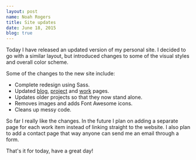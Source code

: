 ```yaml
---
layout: post
name: Noah Rogers
title: Site updates
date: June 18, 2015
blog: true
---
```


Today I have released an updated version of my personal site. I decided to go with a similar layout, but introduced changes to some of the visual styles and overall color scheme.

Some of the changes to the new site include:

* Complete redesign using Sass.
* Updated [blog](/blog/), [project](/projects/) and [work](/work/) pages.
* Updates older projects so that they now stand alone.
* Removes images and adds Font Awesome icons.
* Cleans up messy code.

So far I really like the changes. In the future I plan on adding a separate page for each work item instead of linking straight to the website. I also plan to add a contact page that way anyone can send me an email through a form.

That's it for today, have a great day!
